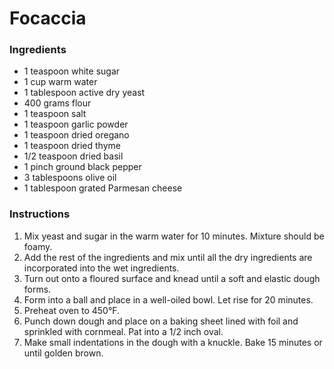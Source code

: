 # Focaccia

### Ingredients

- 1 teaspoon white sugar
- 1 cup warm water
- 1 tablespoon active dry yeast
- 400 grams flour
- 1 teaspoon salt
- 1 teaspoon garlic powder
- 1 teaspoon dried oregano
- 1 teaspoon dried thyme
- 1/2 teaspoon dried basil
- 1 pinch ground black pepper
- 3 tablespoons olive oil
- 1 tablespoon grated Parmesan cheese

### Instructions

1. Mix yeast and sugar in the warm water for 10 minutes. Mixture should be foamy.
2. Add the rest of the ingredients and mix until all the dry ingredients are incorporated into the wet ingredients.
3. Turn out onto a floured surface and knead until a soft and elastic dough forms.
4. Form into a ball and place in a well-oiled bowl. Let rise for 20 minutes.
5. Preheat oven to 450&deg;F.
6. Punch down dough and place on a baking sheet lined with foil and sprinkled with cornmeal. Pat into a 1/2 inch oval.
7. Make small indentations in the dough with a knuckle. Bake 15 minutes or until golden brown.
